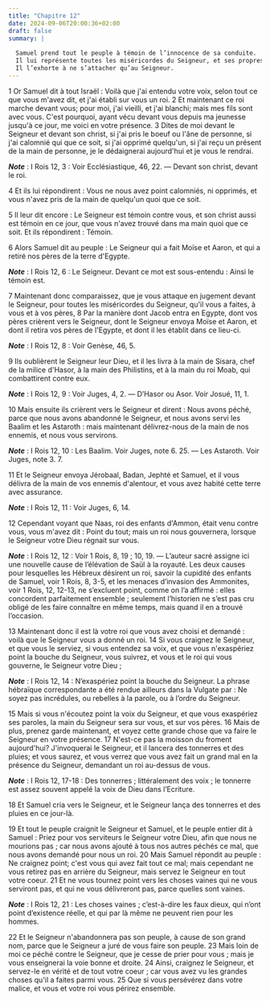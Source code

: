 ```yaml
---
title: "Chapitre 12"
date: 2024-09-06T20:00:36+02:00
draft: false
summary: |
  
  Samuel prend tout le peuple à témoin de l’innocence de sa conduite.
  Il lui représente toutes les miséricordes du Seigneur, et ses propres infidélités.
  Il l’exhorte à ne s’attacher qu’au Seigneur.
---
```



1 Or Samuel dit à tout Israël : Voilà que j'ai entendu votre voix, selon tout ce que vous m'avez dit, et j'ai établi sur vous un roi. 2 Et maintenant ce roi marche devant vous; pour moi, j'ai vieilli, et j'ai blanchi; mais mes fils sont avec vous. C'est pourquoi, ayant vécu devant vous depuis ma jeunesse jusqu'à ce jour, me voici en votre présence. 3 Dites de moi devant le Seigneur et devant son christ, si j'ai pris le boeuf ou l'âne de personne, si j'ai calomnié qui que ce soit, si j'ai opprimé quelqu'un, si j'ai reçu un présent de la main de personne, je le dédaignerai aujourd'hui et je vous le rendrai.

***Note*** :  I Rois 12, 3 : Voir Ecclésiastique, 46, 22. ― Devant son christ, devant le roi.

4 Et ils lui répondirent : Vous ne nous avez point calomniés, ni opprimés, et vous n'avez pris de la main de quelqu'un quoi que ce soit.


5 Il leur dit encore : Le Seigneur est témoin contre vous, et son christ aussi est témoin en ce jour, que vous n'avez trouvé dans ma main quoi que ce soit. Et ils répondirent : Témoin.


6 Alors Samuel dit au peuple : Le Seigneur qui a fait Moïse et Aaron, et qui a retiré nos pères de la terre d'Egypte.

***Note*** :  I Rois 12, 6 : Le Seigneur. Devant ce mot est sous-entendu : Ainsi le témoin est.

7 Maintenant donc comparaissez, que je vous attaque en jugement devant le Seigneur, pour toutes les miséricordes du Seigneur, qu'il vous a faites, à vous et à vos pères, 8 Par la manière dont Jacob entra en Egypte, dont vos pères crièrent vers le Seigneur, dont le Seigneur envoya Moïse et Aaron, et dont il retira vos pères de l'Egypte, et dont il les établit dans ce lieu-ci.

***Note*** :  I Rois 12, 8 : Voir Genèse, 46, 5.

9 Ils oublièrent le Seigneur leur Dieu, et il les livra à la main de Sisara, chef de la milice d'Hasor, à la main des Philistins, et à la main du roi Moab, qui combattirent contre eux.

***Note*** :  I Rois 12, 9 : Voir Juges, 4, 2. ― D’Hasor ou Asor. Voir Josué, 11, 1.

10 Mais ensuite ils crièrent vers le Seigneur et dirent : Nous avons péché, parce que nous avons abandonné le Seigneur, et nous avons servi les Baalim et les Astaroth : mais maintenant délivrez-nous de la main de nos ennemis, et nous vous servirons.

***Note*** :  I Rois 12, 10 : Les Baalim. Voir Juges, note 6. 25. ― Les Astaroth. Voir Juges, note 3. 7.

11 Et le Seigneur envoya Jérobaal, Badan, Jephté et Samuel, et il vous délivra de la main de vos ennemis d'alentour, et vous avez habité cette terre avec assurance.

***Note*** :  I Rois 12, 11 : Voir Juges, 6, 14.

12 Cependant voyant que Naas, roi des enfants d'Ammon, était venu contre vous, vous m'avez dit : Point du tout; mais un roi nous gouvernera, lorsque le Seigneur votre Dieu régnait sur vous.

***Note*** :  I Rois 12, 12 : Voir 1 Rois, 8, 19 ; 10, 19. ― L’auteur sacré assigne ici une nouvelle cause de l’élévation de Saül à la royauté. Les deux causes pour lesquelles les Hébreux désirent un roi, savoir la cupidité des enfants de Samuel, voir 1 Rois, 8, 3-5, et les menaces d’invasion des Ammonites, voir 1 Rois, 12, 12-13, ne s’excluent point, comme on l’a affirmé : elles concordent parfaitement ensemble ; seulement l’historien ne s’est pas cru obligé de les faire connaître en même temps, mais quand il en a trouvé l’occasion.

13 Maintenant donc il est là votre roi que vous avez choisi et demandé : voilà que le Seigneur vous a donné un roi. 14 Si vous craignez le Seigneur, et que vous le serviez, si vous entendez sa voix, et que vous n'exaspériez point la bouche du Seigneur, vous suivrez, et vous et le roi qui vous gouverne, le Seigneur votre Dieu ;

***Note*** :  I Rois 12, 14 : N’exaspériez point la bouche du Seigneur. La phrase hébraïque correspondante a été rendue ailleurs dans la Vulgate par : Ne soyez pas incrédules, ou rebelles à la parole, ou à l’ordre du Seigneur.

15 Mais si vous n'écoutez point la voix du Seigneur, et que vous exaspériez ses paroles, la main du Seigneur sera sur vous, et sur vos pères. 16 Mais de plus, prenez garde maintenant, et voyez cette grande chose que va faire le Seigneur en votre présence. 17 N'est-ce pas la moisson du froment aujourd'hui? J'invoquerai le Seigneur, et il lancera des tonnerres et des pluies; et vous saurez, et vous verrez que vous avez fait un grand mal en la présence du Seigneur, demandant un roi au-dessus de vous.

***Note*** :  I Rois 12, 17-18 : Des tonnerres ; littéralement des voix ; le tonnerre est assez souvent appelé la voix de Dieu dans l’Ecriture.


18 Et Samuel cria vers le Seigneur, et le Seigneur lança des tonnerres et des pluies en ce jour-là.


19 Et tout le peuple craignit le Seigneur et Samuel, et le peuple entier dit à Samuel : Priez pour vos serviteurs le Seigneur votre Dieu, afin que nous ne mourions pas ; car nous avons ajouté à tous nos autres péchés ce mal, que nous avons demandé pour nous un roi. 20 Mais Samuel répondit au peuple : Ne craignez point; c'est vous qui avez fait tout ce mal; mais cependant ne vous retirez pas en arrière du Seigneur, mais servez le Seigneur en tout votre coeur. 21 Et ne vous tournez point vers les choses vaines qui ne vous serviront pas, et qui ne vous délivreront pas, parce quelles sont vaines.

***Note*** :  I Rois 12, 21 : Les choses vaines ; c’est-à-dire les faux dieux, qui n’ont point d’existence réelle, et qui par là même ne peuvent rien pour les hommes.

22 Et le Seigneur n'abandonnera pas son peuple, à cause de son grand nom, parce que le Seigneur a juré de vous faire son peuple. 23 Mais loin de moi ce péché contre le Seigneur, que je cesse de prier pour vous ; mais je vous enseignerai la voie bonne et droite. 24 Ainsi, craignez le Seigneur, et servez-le en vérité et de tout votre coeur ; car vous avez vu les grandes choses qu'il a faites parmi vous. 25 Que si vous persévérez dans votre malice, et vous et votre roi vous périrez ensemble.

